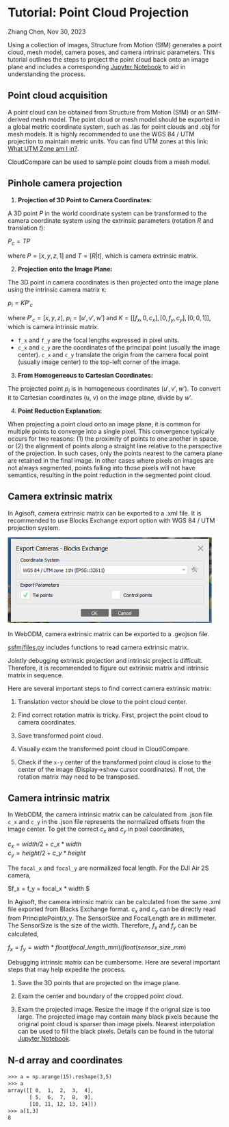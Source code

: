 # Tutorial: Point Cloud Projection

Zhiang Chen, Nov 30, 2023

Using a collection of images, Structure from Motion (SfM) generates a point cloud, mesh model, camera poses, and camera intrinsic parameters. This tutorial outlines the steps to project the point cloud back onto an image plane and includes a corresponding [Jupyter Notebook](../semantic_SfM/ssfm/projection.ipynb) to aid in understanding the process.


## Point cloud acquisition
A point cloud can be obtained from Structure from Motion (SfM) or an SfM-derived mesh model. The point cloud or mesh model should be exported in a global metric coordinate system, such as .las for point clouds and .obj for mesh models. It is highly recommended to use the WGS 84 / UTM projection to maintain metric units. You can find UTM zones at this link: [What UTM Zone am I in?](https://mangomap.com/robertyoung/maps/69585/what-utm-zone-am-i-in-#).

CloudCompare can be used to sample point clouds from a mesh model.

## Pinhole camera projection

1. **Projection of 3D Point to Camera Coordinates:**

A 3D point $P$ in the world coordinate system can be transformed to the camera coordinate system using the extrinsic parameters (rotation $R$ and translation $t$):

$P_c = TP$

where $P = [x, y, z, 1]$ and $T=[R|t]$, which is camera extrinsic matrix. 


2. **Projection onto the Image Plane:**

The 3D point in camera coordinates is then projected onto the image plane using the intrinsic camera matrix `K`: 

$p_i = KP'_c$

where $P'_c = [x, y, z]$, $p_i = [u', v', w']$ and $K = [[f_x, 0, c_x],[0, f_y, c_y],[0, 0, 1]]$, which is camera intrinsic matrix. 

- `f_x` and `f_y` are the focal lengths expressed in pixel units. 
- `c_x` and `c_y` are the coordinates of the principal point (usually the image center). `c_x` and `c_y` translate the origin from the camera focal point (usually image center) to the top-left corner of the image. 


3. **From Homogeneous to Cartesian Coordinates:**

The projected point $p_i$ is in homogeneous coordinates $(u', v', w')$. To convert it to Cartesian coordinates (u, v) on the image plane, divide by $w'$.

4. **Point Reduction Explanation:**   

When projecting a point cloud onto an image plane, it is common for multiple points to converge into a single pixel. This convergence typically occurs for two reasons: (1) the proximity of points to one another in space, or (2) the alignment of points along a straight line relative to the perspective of the projection. In such cases, only the points nearest to the camera plane are retained in the final image. In other cases where pixels on images are not always segmented, points falling into those pixels will not have semantics, resulting in the point reduction in the segmented point cloud.  


## Camera extrinsic matrix
In Agisoft, camera extrinsic matrix can be exported to a .xml file. It is recommended to use Blocks Exchange export option with WGS 84 / UTM projection system. 

![agisoft_camera_export](./images/agisoft_camera_export.PNG)

In WebODM, camera extrinsic matrix can be exported to a .geojson file. 

[ssfm/files.py](../semantic_SfM/ssfm/files.py) includes functions to read camera extrinsic matrix. 

Jointly debugging extrinsic projection and intrinsic project is difficult. Therefore, it is recommended to figure out extrinsic matrix and intrinsic matrix in sequence. 

Here are several important steps to find correct camera extrinsic matrix:

1. Translation vector should be close to the point cloud center. 

2. Find correct rotation matrix is tricky. First, project the point cloud to camera coordinates. 

3. Save transformed point cloud. 

4. Visually exam the transformed point cloud in CloudCompare. 

5. Check if the `x-y` center of the transformed point cloud is close to the center of the image (Display->show cursor coordinates). If not, the rotation matrix may need to be transposed. 

## Camera intrinsic matrix
In WebODM, the camera intrinsic matrix can be calculated from .json file. `c_x` and `c_y` in the .json file represents the normalized offsets from the image center. To get the correct $c_x$ and $c_y$ in pixel coordinates,

$c_x = width/2 + c\_x*width$  
$c_y = height/2 + c\_y*height$

The `focal_x` and `focal_y` are normalized focal length. For the DJI Air 2S camera, 

$f_x = f_y = focal\_x * width $

In Agisoft, the camera intrinsic matrix can be calculated from the same .xml file exported from Blacks Exchange format. $c_x$ and $c_y$ can be directly read from PrinciplePoint/x,y. The SensorSize and FocalLength are in millimeter. The SensorSize is the size of the width. Therefore, $f_x$ and $f_y$ can be calculated, 

$f_x = f_y = width * float(focal\_length\_mm) / float(sensor\_size\_mm)$


Debugging intrinsic matrix can be cumbersome. Here are several important steps that may help expedite the process. 

1. Save the 3D points that are projected on the image plane.

2. Exam the center and boundary of the cropped point cloud.

3. Exam the projected image. Resize the image if the orignal size is too large. The projected image may contain many black pixels because the original point cloud is sparser than image pixels. Nearest interpolation can be used to fill the black pixels. Details can be found in the tutorial [Jupyter Notebook](../semantic_SfM/ssfm/projection.ipynb). 


## N-d array and coordinates
```
>>> a = np.arange(15).reshape(3,5)
>>> a
array([[ 0,  1,  2,  3,  4],
       [ 5,  6,  7,  8,  9],
       [10, 11, 12, 13, 14]])
>>> a[1,3]
8
```